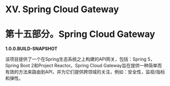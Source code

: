 # XV. Spring Cloud Gateway

# 第十五部分。Spring Cloud Gateway

**1.0.0.BUILD-SNAPSHOT**

该项目提供了一个在Spring生态系统之上构建的API网关，包括：Spring 5，Spring Boot 2和Project Reactor。Spring Cloud Gateway旨在提供一种简单而有效的方法来路由到API，并为它们提供跨领域的关注，例如：安全性，监视/指标和弹性。